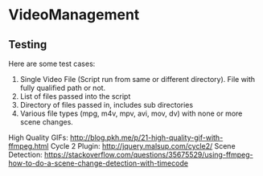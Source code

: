 # VideoManagement

## Testing
Here are some test cases:
1. Single Video File (Script run from same or different directory). File with fully qualified path or not.
2. List of files passed into the script
3. Directory of files passed in, includes sub directories
4. Various file types (mpg, m4v, mpv, avi, mov, dv) with none or more scene changes.

High Quality GIFs: http://blog.pkh.me/p/21-high-quality-gif-with-ffmpeg.html
Cycle 2 Plugin: http://jquery.malsup.com/cycle2/
Scene Detection: https://stackoverflow.com/questions/35675529/using-ffmpeg-how-to-do-a-scene-change-detection-with-timecode